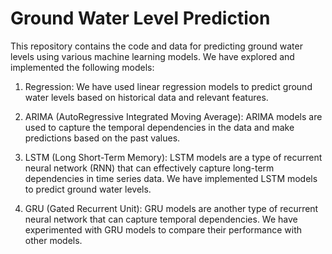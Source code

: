 # Ground Water Level Prediction

This repository contains the code and data for predicting ground water levels using various machine learning models. We have explored and implemented the following models:

1. Regression: We have used linear regression models to predict ground water levels based on historical data and relevant features.

2. ARIMA (AutoRegressive Integrated Moving Average): ARIMA models are used to capture the temporal dependencies in the data and make predictions based on the past values.

3. LSTM (Long Short-Term Memory): LSTM models are a type of recurrent neural network (RNN) that can effectively capture long-term dependencies in time series data. We have implemented LSTM models to predict ground water levels.

4. GRU (Gated Recurrent Unit): GRU models are another type of recurrent neural network that can capture temporal dependencies. We have experimented with GRU models to compare their performance with other models.
